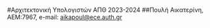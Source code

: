#Αρχιτεκτονική Υπολογιστών ΑΠΘ 2023-2024
##Πουλή Αικατερίνη, ΑΕΜ:7967, e-mail: aikapoul@ece.auth.gr

